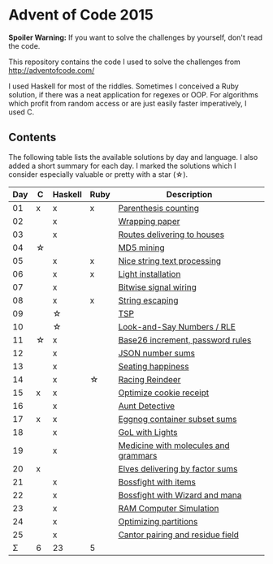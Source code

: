 Advent of Code 2015
===================

**Spoiler Warning:** If you want to solve the challenges by yourself, don't read the code.

This repository contains the code I used to solve the challenges from http://adventofcode.com/

I used Haskell for most of the riddles. Sometimes I conceived a Ruby solution,
if there was a neat application for regexes or OOP. For algorithms which profit
from random access or are just easily faster imperatively, I used C.

Contents
--------

The following table lists the available solutions by day and language. I also
added a short summary for each day. I marked the solutions which I consider
especially valuable or pretty with a star (☆).

Day | C | Haskell | Ruby | Description
----|---|---------|------|-------------
01  | x |   x     |  x   | [Parenthesis counting](http://adventofcode.com/day/1)
02  |   |   x     |      | [Wrapping paper](http://adventofcode.com/day/2)
03  |   |   x     |      | [Routes delivering to houses](http://adventofcode.com/day/3)
04  | ☆ |         |      | [MD5 mining](http://adventofcode.com/day/4)
05  |   |   x     |  x   | [Nice string text processing](http://adventofcode.com/day/5)
06  |   |   x     |  x   | [Light installation](http://adventofcode.com/day/6)
07  |   |   x     |      | [Bitwise signal wiring](http://adventofcode.com/day/7)
08  |   |   x     |  x   | [String escaping](http://adventofcode.com/day/8)
09  |   |   ☆     |      | [TSP](http://adventofcode.com/day/9)
10  |   |   ☆     |      | [Look-and-Say Numbers / RLE](http://adventofcode.com/day/10)
11  | ☆ |   x     |      | [Base26 increment, password rules](http://adventofcode.com/day/11)
12  |   |   x     |      | [JSON number sums](http://adventofcode.com/day/12)
13  |   |   x     |      | [Seating happiness](http://adventofcode.com/day/13)
14  |   |   x     |  ☆   | [Racing Reindeer](http://adventofcode.com/day/14)
15  | x |   x     |      | [Optimize cookie receipt](http://adventofcode.com/day/15)
16  |   |   x     |      | [Aunt Detective](http://adventofcode.com/day/16)
17  | x |   x     |      | [Eggnog container subset sums](http://adventofcode.com/day/17)
18  |   |   x     |      | [GoL with Lights](http://adventofcode.com/day/18)
19  |   |   x     |      | [Medicine with molecules and grammars](http://adventofcode.com/day/19)
20  | x |         |      | [Elves delivering by factor sums](http://adventofcode.com/day/20)
21  |   |   x     |      | [Bossfight with items](http://adventofcode.com/day/21)
22  |   |   x     |      | [Bossfight with Wizard and mana](http://adventofcode.com/day/22)
23  |   |   x     |      | [RAM Computer Simulation](http://adventofcode.com/day/23)
24  |   |   x     |      | [Optimizing partitions](http://adventofcode.com/day/24)
25  |   |   x     |      | [Cantor pairing and residue field](http://adventofcode.com/day/25)
Σ   | 6 |   23    |  5   |
